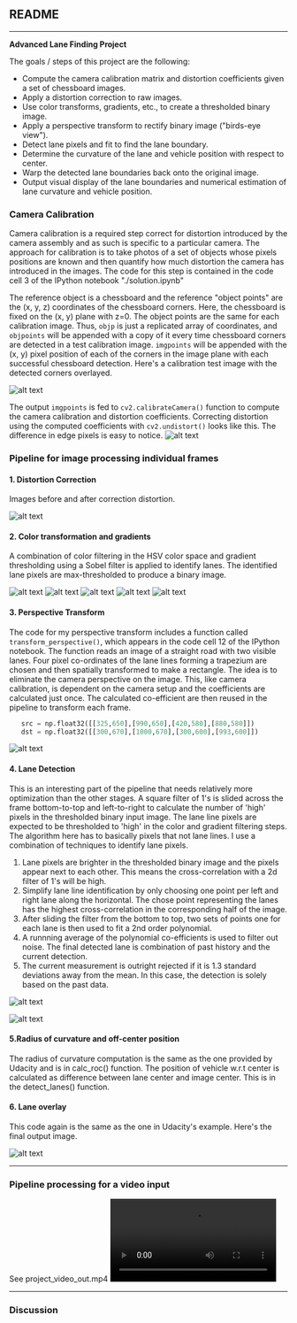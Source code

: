## README
---

**Advanced Lane Finding Project**

The goals / steps of this project are the following:

* Compute the camera calibration matrix and distortion coefficients given a set of chessboard images.
* Apply a distortion correction to raw images.
* Use color transforms, gradients, etc., to create a thresholded binary image.
* Apply a perspective transform to rectify binary image ("birds-eye view").
* Detect lane pixels and fit to find the lane boundary.
* Determine the curvature of the lane and vehicle position with respect to center.
* Warp the detected lane boundaries back onto the original image.
* Output visual display of the lane boundaries and numerical estimation of lane curvature and vehicle position.

[//]: # (Image References)

[image1]: ./examples/undistort_output.png "Undistorted"
[image2]: ./test_images/test1.jpg "Road Transformed"
[image3]: ./examples/binary_combo_example.jpg "Binary Example"
[image4]: ./examples/warped_straight_lines.jpg "Warp Example"
[image5]: ./examples/color_fit_lines.jpg "Fit Visual"
[image6]: ./examples/example_output.jpg "Output"
[video1]: ./project_video.mp4 "Video"


### Camera Calibration

Camera calibration is a required step correct for distortion introduced by the camera assembly and as such is specific to a particular camera. The approach for calibration is to take photos of a set of objects whose pixels positions are known and then quantify how much distortion the camera has introduced in the images. The code for this step is contained in the code cell 3 of the IPython notebook "./solution.ipynb"

The reference object is a chessboard and the reference "object points" are the (x, y, z) coordinates of the chessboard corners. Here, the chessboard is fixed on the (x, y) plane with z=0. The object points are the same for each calibration image.  Thus, `objp` is just a replicated array of coordinates, and `objpoints` will be appended with a copy of it every time chessboard corners are detected in a test calibration image.  `imgpoints` will be appended with the (x, y) pixel position of each of the corners in the image plane with each successful chessboard detection. Here's a calibration test image with the detected corners overlayed.

![alt text](https://github.com/dhnkrn/Advanced-Lane-Detection-OpenCV/blob/master/output_images/camera_calibration.png?raw=true)

The output `imgpoints` is fed to `cv2.calibrateCamera()` function to compute the camera calibration and distortion coefficients. Correcting distortion using the computed coefficients with `cv2.undistort()` looks like this. The difference in edge pixels is easy to notice.
 ![alt text](https://github.com/dhnkrn/Advanced-Lane-Detection-OpenCV/blob/master/output_images/distortion_correction.png?raw=true)

### Pipeline for image processing individual frames

#### 1. Distortion Correction

Images before and after correction distortion.

 ![alt text](https://github.com/dhnkrn/Advanced-Lane-Detection-OpenCV/blob/master/output_images/distortion_correction2.png?raw=true)


#### 2. Color transformation and gradients

A combination of color filtering in the HSV color space and gradient thresholding using a Sobel filter is applied to identify lanes. The identified lane pixels are max-thresholded to produce a binary image.

![alt text](https://github.com/dhnkrn/Advanced-Lane-Detection-OpenCV/blob/master/output_images/hsv.png?raw=true)
![alt text](https://github.com/dhnkrn/Advanced-Lane-Detection-OpenCV/blob/master/output_images/s_channel.png?raw=true)
![alt text](https://github.com/dhnkrn/Advanced-Lane-Detection-OpenCV/blob/master/output_images/sobel.png?raw=true)
![alt text](https://github.com/dhnkrn/Advanced-Lane-Detection-OpenCV/blob/master/output_images/thresholded_combination.png?raw=true)
![alt text](https://github.com/dhnkrn/Advanced-Lane-Detection-OpenCV/blob/master/output_images/thresholded_combination_1.png?raw=true)

#### 3. Perspective Transform

The code for my perspective transform includes a function called `transform_perspective()`, which appears in the code cell 12 of the IPython notebook.  The function reads an image of a straight road with two visible lanes. Four pixel co-ordinates of the lane lines forming a trapezium are chosen and then spatially transformed to make a rectangle. The idea is to eliminate the camera perspective on the image. This, like camera calibration, is dependent on the camera setup and the coefficients are calculated just once. The calculated co-efficient are then reused in the pipeline to transform each frame.

```python
   src = np.float32([[325,650],[990,650],[420,580],[880,580]])
   dst = np.float32([[300,670],[1000,670],[300,600],[993,600]])
```

![alt text](https://github.com/dhnkrn/Advanced-Lane-Detection-OpenCV/blob/master/output_images/perspective_transform.png?raw=true)

#### 4. Lane Detection

This is an interesting part of the pipeline that needs relatively more optimization than the other stages. A square filter of 1's is slided across the frame bottom-to-top and left-to-right to calculate the number of 'high' pixels in the thresholded binary input image. The lane line pixels are expected to be thresholded to 'high' in the color and gradient filtering steps. The algorithm here has to basically pixels that not lane lines. I use a combination of techniques to identify lane pixels.
1) Lane pixels are brighter in the thresholded binary image and the pixels appear next to each other. This means the cross-correlation with a 2d filter of 1's will be high.
2) Simplify lane line identification by only choosing one point per left and right lane along the horizontal. The chose point representing the lanes has the highest cross-correlation in the corresponding half of the image.
3) After sliding the filter from the bottom to top, two sets of points one for each lane is then used to fit a 2nd order polynomial.
4) A runnning average of the polynomial co-efficients is used to filter out noise. The final detected lane is combination of past history and the current detection. 
5) The current measurement is outright rejected if it is 1.3 standard deviations away from the mean. In this case, the detection is solely based on the past data.

![alt text](https://github.com/dhnkrn/Advanced-Lane-Detection-OpenCV/blob/master/output_images/histogram.png?raw=true)

![alt text](https://github.com/dhnkrn/Advanced-Lane-Detection-OpenCV/blob/master/output_images/lane_detection.png?raw=true)
	


#### 5.Radius of curvature and off-center position

The radius of curvature computation is the same as the one provided by Udacity and is in calc_roc() function. The position of vehicle w.r.t center is calculated as difference between lane center and image center. This is in the detect_lanes() function.


#### 6. Lane overlay

This code again is the same as the one in Udacity's example. Here's the final output image.

![alt text](https://github.com/dhnkrn/Advanced-Lane-Detection-OpenCV/blob/master/output_images/output.png?raw=true)

---

### Pipeline processing for a video input

See project_video_out.mp4
![alt text](https://github.com/dhnkrn/Advanced-Lane-Detection-OpenCV/blob/master/output_images/project_video_out.mp4?raw=true)


---

### Discussion


